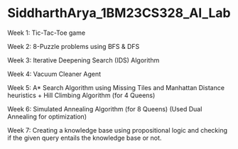 # SiddharthArya_1BM23CS328_AI_Lab



Week 1: Tic-Tac-Toe game

Week 2: 8-Puzzle problems using BFS & DFS

Week 3: Iterative Deepening Search (IDS) Algorithm

Week 4: Vacuum Cleaner Agent

Week 5: A* Search Algorithm using Missing Tiles and Manhattan Distance heuristics + Hill Climbing Algorithm (for 4 Queens)

Week 6: Simulated Annealing Algorithm (for 8 Queens) (Used Dual Annealing for optimization)

Week 7: Creating a knowledge base using propositional logic and checking if the given query entails the knowledge base or not.
